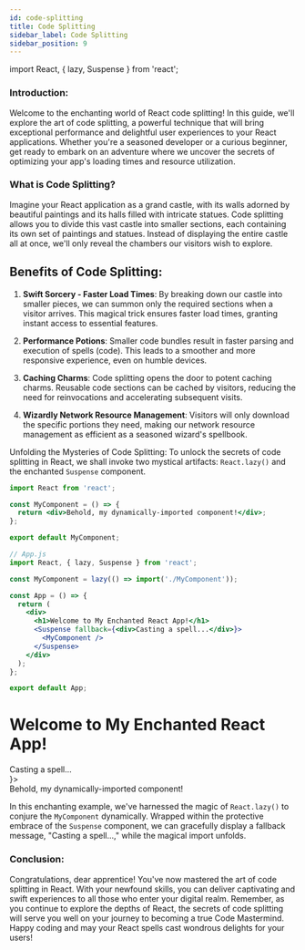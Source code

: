 ```yaml
---
id: code-splitting
title: Code Splitting
sidebar_label: Code Splitting
sidebar_position: 9
---
```


import React, { lazy, Suspense } from 'react';

### Introduction:
Welcome to the enchanting world of React code splitting! In this guide, we'll explore the art of code splitting, a powerful technique that will bring exceptional performance and delightful user experiences to your React applications. Whether you're a seasoned developer or a curious beginner, get ready to embark on an adventure where we uncover the secrets of optimizing your app's loading times and resource utilization.

### What is Code Splitting?
Imagine your React application as a grand castle, with its walls adorned by beautiful paintings and its halls filled with intricate statues. Code splitting allows you to divide this vast castle into smaller sections, each containing its own set of paintings and statues. Instead of displaying the entire castle all at once, we'll only reveal the chambers our visitors wish to explore.

## Benefits of Code Splitting:
1. **Swift Sorcery - Faster Load Times**: By breaking down our castle into smaller pieces, we can summon only the required sections when a visitor arrives. This magical trick ensures faster load times, granting instant access to essential features.

2. **Performance Potions**: Smaller code bundles result in faster parsing and execution of spells (code). This leads to a smoother and more responsive experience, even on humble devices.

3. **Caching Charms**: Code splitting opens the door to potent caching charms. Reusable code sections can be cached by visitors, reducing the need for reinvocations and accelerating subsequent visits.

4. **Wizardly Network Resource Management**: Visitors will only download the specific portions they need, making our network resource management as efficient as a seasoned wizard's spellbook.

Unfolding the Mysteries of Code Splitting:
To unlock the secrets of code splitting in React, we shall invoke two mystical artifacts: `React.lazy()` and the enchanted `Suspense` component.

```jsx title="MyComponent.js"
import React from 'react';

const MyComponent = () => {
  return <div>Behold, my dynamically-imported component!</div>;
};

export default MyComponent;
```

```jsx title="App.js"
// App.js
import React, { lazy, Suspense } from 'react';

const MyComponent = lazy(() => import('./MyComponent'));

const App = () => {
  return (
    <div>
      <h1>Welcome to My Enchanted React App!</h1>
      <Suspense fallback={<div>Casting a spell...</div>}>
        <MyComponent />
      </Suspense>
    </div>
  );
};

export default App;
```

<BrowserWindow>      
    <div>
      <h1>Welcome to My Enchanted React App!</h1>
      <Suspense fallback={<div>Casting a spell...</div>}>
        <div>Behold, my dynamically-imported component!</div>
      </Suspense>
    </div>      
 </BrowserWindow>

  
In this enchanting example, we've harnessed the magic of `React.lazy()` to conjure the `MyComponent` dynamically. Wrapped within the protective embrace of the `Suspense` component, we can gracefully display a fallback message, "Casting a spell...," while the magical import unfolds.

### Conclusion:
Congratulations, dear apprentice! You've now mastered the art of code splitting in React. With your newfound skills, you can deliver captivating and swift experiences to all those who enter your digital realm. Remember, as you continue to explore the depths of React, the secrets of code splitting will serve you well on your journey to becoming a true Code Mastermind. Happy coding and may your React spells cast wondrous delights for your users!